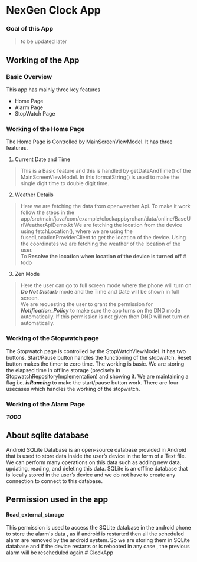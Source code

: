 # NexGen Clock App

### Goal of this App
> to be updated later


## Working of the App

### Basic Overview

This app has mainly three key features 
+ Home Page
+ Alarm Page
+ StopWatch Page

### Working of the Home Page

The Home Page is Controlled by MainScreenViewModel.
It has three features.
1. Current Date and Time 
> This is a Basic feature and this is handled by getDateAndTime() of the MainScreenViewModel.
> In this formatString() is used to make the single digit time to double digit time.

2. Weather Details
> Here we are fetching the data from openweather Api. To make it work follow the steps in the app/src/main/java/com/example/clockappbyrohan/data/online/BaseUrlWeatherApiDemo.kt
> We are fetching the location from the device using fetchLocation(), where we are using the fusedLocationProviderClient to get the location of the device. Using the coordinates we are fetching the weather of the location of the user.
> <br>
> To **Resolve the location when location of the device is turned off** # todo

3. Zen Mode
> Here the user can go to full screen mode where the phone will turn on ***Do Not Disturb*** mode and the Time and Date will be shown in full screen.
> <br>
> We are requesting the user to grant the permission for ***Notification_Policy*** to make sure the app turns on the DND mode automatically. If this permission is not given then DND will not turn on automatically.

### Working of the Stopwatch page

The Stopwatch page is controlled by the StopWatchViewModel.
It has two buttons. Start/Pause button handles the functioning of the stopwatch. Reset button makes the timer to zero time. The working is basic. We are storing the elapsed time in offline storage 
(precisely in StopwatchRepositoryImplementation) and showing it. We are maintaining a flag i.e. ***isRunning*** to make the start/pause button work. There are four usecases which handles the working 
of the stopwatch.

### Working of the Alarm Page



***TODO***

## About sqlite database
Android SQLite Database is an open-source database provided in Android that is used to store data inside the user’s device in the form of a Text file. We can perform many operations on this data such as adding new data, updating, reading, and deleting this data. 
SQLite is an offline database that is locally stored in the user’s device and we do not have to create any connection to connect to this database.  

## Permission used in the app

#### Read_external_storage
This permission is used to access the SQLite database in the android phone to store the alarm's data , as if android is restarted then all the scheduled alarm are removed by the android 
system. So we are storing them in SQLite database and if the device restarts or is rebooted in any case , the previous alarm will be rescheduled again.# ClockApp
